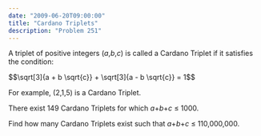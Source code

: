 ```yaml
---
date: "2009-06-20T09:00:00"
title: "Cardano Triplets"
description: "Problem 251"
---
```


<p>
A triplet of positive integers (<var>a</var>,<var>b</var>,<var>c</var>) is called a Cardano Triplet if it satisfies the condition:</p>
$$\sqrt[3]{a + b \sqrt{c}} + \sqrt[3]{a - b \sqrt{c}} = 1$$

<p>
For example, (2,1,5) is a Cardano Triplet.
</p>
<p>
There exist 149 Cardano Triplets for which <var>a</var>+<var>b</var>+<var>c</var> ≤ 1000.
</p>
<p>
Find how many Cardano Triplets exist such that <var>a</var>+<var>b</var>+<var>c</var> ≤ 110,000,000.
 
</p>


